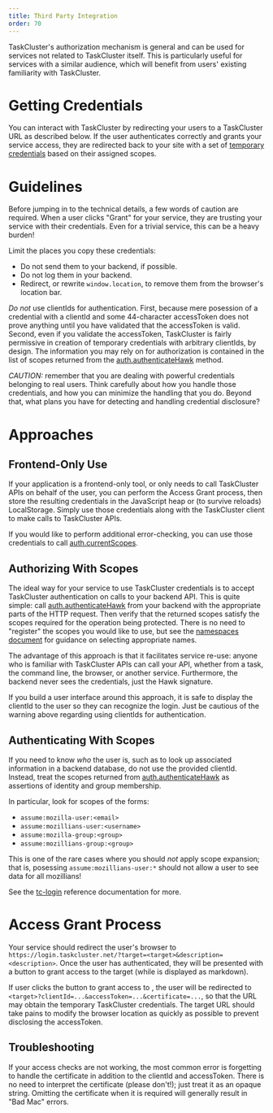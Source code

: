 ```yaml
---
title: Third Party Integration
order: 70
---
```


TaskCluster's authorization mechanism is general and can be used for services not related to TaskCluster itself.
This is particularly useful for services with a similar audience, which will benefit from users' existing familiarity with TaskCluster.

# Getting Credentials

You can interact with TaskCluster by redirecting your users to a TaskCluster URL as described below.
If the user authenticates correctly and grants your service access, they are redirected back to your site with a set of [temporary credentials](/manual/apis/temporary-credentials) based on their assigned scopes.

# Guidelines

Before jumping in to the technical details, a few words of caution are required.
When a user clicks "Grant" for your service, they are trusting your service with their credentials.
Even for a trivial service, this can be a heavy burden!

Limit the places you copy these credentials:

 * Do not send them to your backend, if possible.
 * Do not log them in your backend.
 * Redirect, or rewrite `window.location`, to remove them from the browser's location bar.

*Do not* use clientIds for authentication.
First, because mere posession of a credential with a clientId and some 44-character accessToken does not prove anything until you have validated that the accessToken is valid.
Second, even if you validate the accessToken, TaskCluster is fairly permissive in creation of temporary credentials with arbitrary clientIds, by design.
The information you may rely on for authorization is contained in the list of scopes returned from the [auth.authenticateHawk](/reference/platform/auth/api-docs#authenticateHawk) method.

*CAUTION:* remember that you are dealing with powerful credentials belonging to real users.
Think carefully about how you handle those credentials, and how you can minimize the handling that you do.
Beyond that, what plans you have for detecting and handling credential disclosure?

# Approaches

## Frontend-Only Use

If your application is a frontend-only tool, or only needs to call TaskCluster APIs on behalf of the user, you can perform the Access Grant process, then store the resulting credentials in the JavaScript heap or (to survive reloads) LocalStorage.
Simply use those credentials along with the TaskCluster client to make calls to TaskCluster APIs.

If you would like to perform additional error-checking, you can use those credentials to call [auth.currentScopes](/reference/platform/auth/api-docs#currentScopes).

## Authorizing With Scopes

The ideal way for your service to use TaskCluster credentials is to accept TaskCluster authentication on calls to your backend API.
This is quite simple: call [auth.authenticateHawk](/reference/platform/auth/api-docs#authenticateHawk) from your backend with the appropriate parts of the HTTP request.
Then verify that the returned scopes satisfy the scopes required for the operation being protected.
There is no need to "register" the scopes you would like to use, but see the [namespaces document](/manual/devel/namespaces) for guidance on selecting appropriate names.

The advantage of this approach is that it facilitates service re-use: anyone who is familiar with TaskCluster APIs can call your API, whether from a task, the command line, the browser, or another service.
Furthermore, the backend never sees the credentials, just the Hawk signature.

If you build a user interface around this approach, it is safe to display the clientId to the user so they can recognize the login.
Just be cautious of the warning above regarding using clientIds for authentication.

## Authenticating With Scopes

If you need to know *who* the user is, such as to look up associated information in a backend database, do not use the provided clientId.
Instead, treat the scopes returned from [auth.authenticateHawk](/reference/platform/auth/api-docs#authenticateHawk) as assertions of identity and group membership.

In particular, look for scopes of the forms:

 * `assume:mozilla-user:<email>`
 * `assume:mozillians-user:<username>`
 * `assume:mozilla-group:<group>`
 * `assume:mozillians-group:<group>`

This is one of the rare cases where you should *not* apply scope expansion; that is, posessing `assume:mozillians-user:*` should not allow a user to see data for all mozillians!

See the [tc-login](/reference/core/login) reference documentation for more.

# Access Grant Process

Your service should redirect the user's browser to `https://login.taskcluster.net/?target=<target>&description=<description>`. Once the user has authenticated, they will be presented with a button to grant access to the target <target> (while <decription> is displayed as markdown).

If user clicks the button to grant access to <target>, the user will be redirected to `<target>?clientId=...&accessToken=...&certificate=...`, so that the <target> URL may obtain the temporary TaskCluster credentials.
The target URL should take pains to modify the browser location as quickly as possible to prevent disclosing the accessToken.

## Troubleshooting

If your access checks are not working, the most common error is forgetting to handle the certificate in addition to the clientId and accessToken.
There is no need to interpret the certificate (please don't!); just treat it as an opaque string.
Omitting the certificate when it is required will generally result in "Bad Mac" errors.
